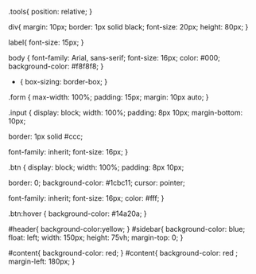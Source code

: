 .tools{
    position: relative;
  }

  div{
    margin: 10px;
    border: 1px solid black;
    font-size: 20px;
    height: 80px;
}

label{
  font-size: 15px;
}

body {
  font-family: Arial, sans-serif;
  font-size: 16px;
  color: #000;
  background-color: #f8f8f8;
}

* {
  box-sizing: border-box;
}

.form {
  max-width: 100%;
  padding: 15px;
  margin: 10px auto;
}

.input {
  display: block;
  width: 100%;
  padding: 8px 10px;
  margin-bottom: 10px;
  
  border: 1px solid #ccc;
  
  font-family: inherit;
  font-size: 16px;
}

.btn {
  display: block;
  width: 100%;
  padding: 8px 10px;
  
  border: 0;
  background-color: #1cbc11;
  cursor: pointer;
  
  font-family: inherit;
  font-size: 16px;
  color: #fff;
}

.btn:hover {
  background-color: #14a20a;
}

#header{ 
  background-color:yellow;
}
#sidebar{
  background-color: blue;
  float: left;
  width: 150px;
  height: 75vh;
  margin-top: 0;
}


#content{
  background-color: red;
}
#content{
background-color: red  ;
margin-left: 180px;
}
